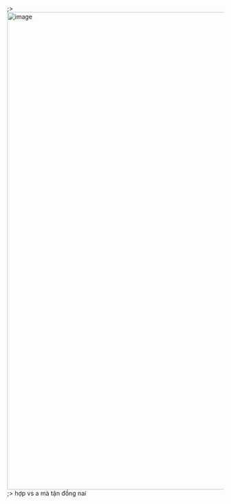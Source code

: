 ;> <img width="1431" height="1111" alt="image" src="https://github.com/user-attachments/assets/fb196cad-3b9e-43d8-b551-45d69fd2581a" /><br>
;> hợp vs a mà tận đồng nai 
